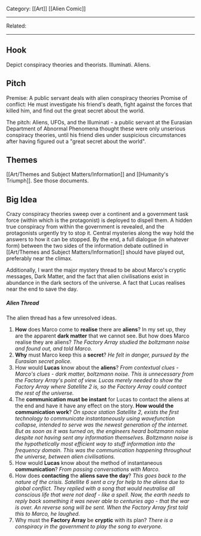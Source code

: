 Category: [[Art]] [[Alien Comic]]
___
Related: 
___
## Hook
Depict conspiracy theories and theorists. Illuminati. Aliens. 
## Pitch
Premise: 
A public servant deals with alien conspiracy theories 
Promise of conflict: 
He must investigate his friend's death, fight against the forces that killed him, and find out the great secret about the world. 

The pitch:
Aliens, UFOs, and the Illuminati - a public servant at the Eurasian Department of Abnormal Phenomena thought these were only unserious conspiracy theories, until his friend dies under suspicious circumstances after having figured out a "great secret about the world". 
## Themes 
[[Art/Themes and Subject Matters/Information]] and [[Humanity's Triumph]]. See those documents. 
## Big Idea
Crazy conspiracy theories sweep over a continent and a government task force (within which is the protagonist) is deployed to dispell them. A hidden true conspiracy from within the government is revealed, and the protagonists urgently try to stop it. Central mysteries along the way hold the answers to how it can be stopped. By the end, a full dialogue (in whatever form) between the two sides of the information debate outlined in [[Art/Themes and Subject Matters/Information]] should have played out, preferably near the climax. 

Additionally, I want the major mystery thread to be about Marco's cryptic messages, Dark Matter, and the fact that alien civilisations exist in abundance in the dark sectors of the universe. A fact that Lucas realises near the end to save the day. 
##### Alien Thread
The alien thread has a few unresolved ideas. 
1. **How** does Marco come to **realise** there are **aliens**? In my set up, they are the apparent **dark matter** that we cannot see. But how does Marco realise they are aliens? *The Factory Array studied the boltzmann noise and found out, and told Marco.*
2. **Why** must Marco keep this a **secret**? *He felt in danger, pursued by the Eurasian secret police.*
3. How would **Lucas** know about the **aliens**? *From contextual clues - Marco's clues - dark matter, boltzmann noise. This is unnecessary from the Factory Array's point of view. Lucas merely needed to show the Factory Array where Satellite 2 is, so the Factory Array could contact the rest of the universe.*
4. The **communication must be instant** for Lucas to contact the aliens at the end and have it have any effect on the story. **How would the communication work**? *On space station Satellite 2, exists the first technology to communicate instantaneously using wavefunction collapse, intended to serve was the newest generation of the internet. But as soon as it was turned on, the engineers heard boltzmann noise despite not having sent any information themselves. Boltzmann noise is the hypothetically most efficient way to stuff information into the frequency domain. This was the communication happening throughout the universe, between alien civilisations.*
5. How would **Lucas** know about the method of instantaneous **communication**? *From passing conversations with Marco.*
6. How does **contacting** the **aliens save the day**? *This goes back to the nature of the crisis. Satellite 6 sent a cry for help to the aliens due to global conflict. They replied with a song that would neutralise all conscious life that were not deaf - like a spell. Now, the earth needs to reply back something it was never able to centuries ago - that the war is over. An reverse song will be sent. When the Factory Array first told this to Marco, he laughed.*
7. Why must the **Factory Array** be **cryptic** with its plan? *There is a conspiracy in the government to play the song to everyone.*
